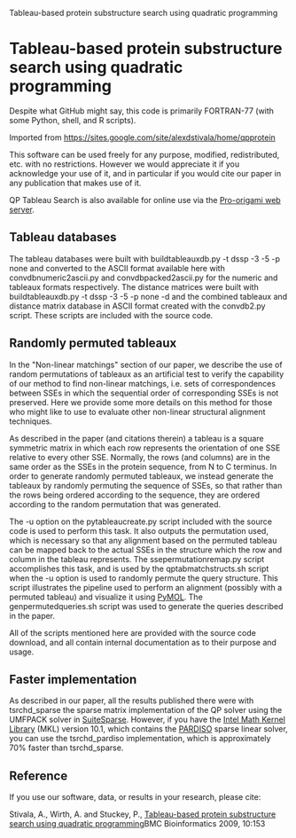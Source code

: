 Tableau-based protein substructure search using quadratic programming
# Tableau-based protein substructure search using quadratic programming

Despite what GitHub might say, this code is primarily FORTRAN-77
(with some Python, shell, and R scripts).

Imported from https://sites.google.com/site/alexdstivala/home/qpprotein

This software can be used freely for any purpose, modified, redistributed, etc.
with no restrictions. However we would appreciate it if you acknowledge
your use of it, and in particular if you would cite our paper
in any publication that makes use of it.

QP Tableau Search is also available for online use via the [Pro-origami web server](http://munk.csse.unimelb.edu.au/pro-origami).

## Tableau databases

The tableau databases were built with 
buildtableauxdb.py -t dssp -3 -5 -p none and converted to the ASCII
format available here with convdbnumeric2ascii.py and
convdbpacked2ascii.py for the numeric and tableaux formats
respectively.  The distance matrices were built with 
buildtableauxdb.py -t dssp -3 -5 -p none -d and the combined
tableaux and distance matrix database in ASCII format created with
the convdb2.py script.
These scripts are included with the source code.


## Randomly permuted tableaux

In the "Non-linear matchings" section of our paper, we describe the use
of random permutations of tableaux as an artificial test to verify the
capability of our method to find non-linear matchings, i.e. sets of
correspondences between SSEs in which the sequential order of corresponding
SSEs is not preserved. Here we provide some more details on this method
for those who might like to use to evaluate other non-linear structural
alignment techniques.

As described in the paper (and citations therein) a tableau is a square
symmetric matrix in which each row represents the orientation of one SSE
relative to every other SSE. Normally, the rows (and columns) are in the
same order as the SSEs in the protein sequence, from N to C terminus.
In order to generate randomly permuted tableaux, we instead generate
the tableaux by randomly permuting the sequence of SSEs, so that rather
than the rows being ordered according to the sequence, they are ordered
according to the random permutation that was generated.

The -u option on the pytableaucreate.py script included 
with the source code is used to perform this task. It also outputs the
permutation used, which is necessary so that any alignment based on the
permuted tableau can be mapped back to the actual SSEs in the structure
which the row and column in the tableau represents. The 
ssepermutationremap.py script accomplishes this task, and is
used by the qptabmatchstructs.sh script when the -u option
is used to randomly permute the query structure. This script illustrates
the pipeline used to perform an alignment (possibly with a permuted tableau)
and visualize it using [PyMOL](http://www.pymol.org).
The genpermutedqueries.sh script was used to generate the queries
described in the paper.

All of the scripts mentioned here are provided with the source code download,
and all contain internal documentation as to their purpose and usage. 

## Faster implementation

As described in our paper, all the results published there were with
tsrchd_sparse
the sparse matrix implementation of the QP solver using
the UMFPACK solver in
[SuiteSparse](http://www.cise.ufl.edu/research/sparse/SuiteSparse/).
However, if you have the
[Intel Math Kernel Library](http://software.intel.com/en-us/intel-mkl/)
(MKL) version 10.1, which contains the 
[PARDISO](http://www.pardiso-project.org/) sparse linear solver,
you can use the tsrchd_pardiso implementation, which is approximately
70% faster than tsrchd_sparse.

## Reference

If you use our software, data, or results in your research, please cite:

Stivala, A., Wirth, A. and Stuckey, P.,
[Tableau-based protein substructure search using quadratic programming](http://www.biomedcentral.com/1471-2105/10/153/abstract )BMC Bioinformatics 2009, 10:153

